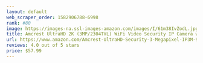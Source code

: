 ```yaml
---
layout: default 
﻿web_scraper_order: 1582906788-6998
rank: #80
image: https://images-na.ssl-images-amazon.com/images/I/61m38IvZodL.jpg
title: Amcrest UltraHD 2K (3MP/2304TVL) WiFi Video Security IP Camera with Pan/Tilt, Dual Band…
url: https://www.amazon.com/Amcrest-UltraHD-Security-3-Megapixel-IP3M-941B/dp/B01M15WH9C/ref=zg_mw_photo_80?_encoding=UTF8&psc=1&refRID=QT7YX3MAVBS9YT2R1GA7
reviews: 4.0 out of 5 stars
price: $57.99 
---
```

